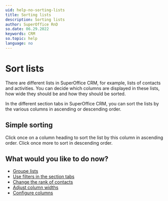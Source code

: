 ```yaml
---
uid: help-no-sorting-lists
title: Sorting lists
description: Sorting lists
author: SuperOffice RnD
so.date: 06.29.2022
keywords: CRM
so.topic: help
language: no
---
```


# Sort lists

There are different lists in SuperOffice CRM, for example, lists of contacts and activities. You can decide which columns are displayed in these lists, how wide they should be and how they should be sorted.

In the different section tabs in SuperOffice CRM, you can sort the lists by the various columns in ascending or descending order.

## Simple sorting

Click once on a column heading to sort the list by this column in ascending order. Click once more to sort in descending order.

## What would you like to do now?

* [Groupe lists][1]
* [Use filters in the section tabs][2]
* [Change the rank of contacts][5]
* [Adjust column widths][3]
* [Configure columns][4]

<!-- Referenced links -->
[1]: sections-tabs-grouping-lists.md
[2]: use-filters-in-section-tabs.md
[3]: adjusting-column-widths.md
[4]: changing-column-view.md
[5]: ../../company/learn/change-rank-of-contacts.md

<!-- Referenced images -->

